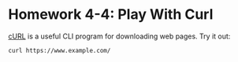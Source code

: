 # Homework 4-4: Play With Curl

[cURL](https://curl.se/) is a useful CLI program for downloading web pages. Try it out:

```sh
curl https://www.example.com/
```

